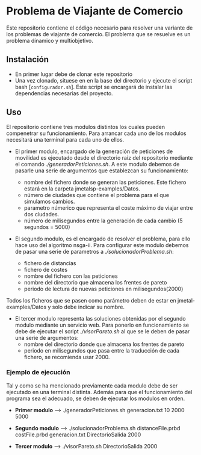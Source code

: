 # Problema de Viajante de Comercio

Este repositorio contiene el código necesario para resolver una variante de los problemas de viajante de comercio. El problema que se resuelve es un problema dínamico y multiobjetivo.

## Instalación
* En primer lugar debe de clonar este repositorio
* Una vez clonado, situese en en la base del directorio y ejecute el script bash [`configurador.sh`]. Este script se encargará de instalar las dependencias necesarias del proyecto.

## Uso
El repositorio contiene tres modulos distintos los cuales pueden compenetrar su funcionamiento. Para arrancar cada uno de los modulos necesitará una terminal para cada uno de ellos.
* El primer modulo, encargado de la generación de peticiones de movilidad es ejecutado desde el directorio raiz del repositorio mediante el comando *./generadorPeticiones.sh*. A este modulo debemos de pasarle una serie de argumentos que establezcan su funcionamiento:   
   * nombre del fichero donde se generan las peticiones. Este fichero estará en la carpeta jmetalsp-examples/Datos.
   * número de ciudades que contiene el problema para el que simulamos cambios.
   * parametro númerico que representa el coste máximo de viajar entre dos ciudades.
   * número de milisegundos entre la generación de cada cambio (5 segundos = 5000)

* El segundo modulo, es el encargado de resolver el problema, para ello hace uso del algoritmo nsga-ii. Para configurar este modulo debemos de pasar una serie de parametros a *./solucionadorProblema.sh*:
   * fichero de distancias
   * fichero de costes
   * nombre del fichero con las peticiones
   * nombre del directorio que almacena los frentes de pareto
   * periodo de lectura de nuevas peticiones en milisegundos(2000)

Todos los ficheros que se pasen como parámetro deben de estar en  jmetal-examples/Datos y solo debe indicar su nombre.
* El tercer modulo representa las soluciones obtenidas por el segundo modulo mediante un servicio web. Para ponerlo en funcionamiento se debe de ejecutar el script *./visorPareto.sh* al que se le deben de pasar una serie de argumentos:
   * nombre del directorio donde que almacena los frentes de pareto
   * periodo en milisegundos que pasa entre la traducción de cada fichero, se recomienda usar 2000.

### Ejemplo de ejecución
Tal y como se ha mencionado previamente cada modulo debe de ser ejecutado en una terminal distinta. Además para que el funcionamiento del programa sea el adecuado, se deben de ejecutar los modulos en orden.
* **Primer modulo** --> ./generadorPeticiones.sh generacion.txt 10 2000 5000

* **Segundo modulo** --> ./solucionadorProblema.sh distanceFile.prbd costFile.prbd generacion.txt DirectorioSalida 2000

* **Tercer modulo** --> ./visorPareto.sh DirectorioSalida 2000
